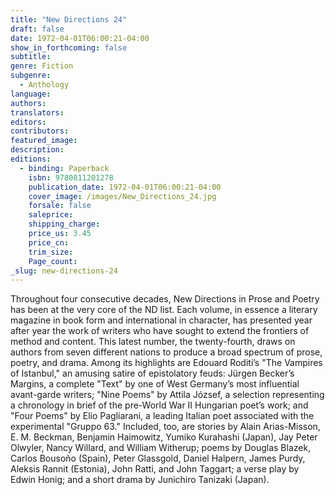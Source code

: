 ```yaml
---
title: "New Directions 24"
draft: false
date: 1972-04-01T06:00:21-04:00
show_in_forthcoming: false
subtitle:
genre: Fiction
subgenre:
  - Anthology
language:
authors:
translators:
editors:
contributors:
featured_image:
description:
editions:
  - binding: Paperback
    isbn: 9780811201278
    publication_date: 1972-04-01T06:00:21-04:00
    cover_image: /images/New_Directions_24.jpg
    forsale: false
    saleprice:
    shipping_charge:
    price_us: 3.45
    price_cn:
    trim_size:
    Page_count:
_slug: new-directions-24
---
```


Throughout four consecutive decades, New Directions in Prose and Poetry has been at the very core of the ND list. Each volume, in essence a literary magazine in book form and international in character, has presented year after year the work of writers who have sought to extend the frontiers of method and content. This latest number, the twenty-fourth, draws on authors from seven different nations to produce a broad spectrum of prose, poetry, and drama. Among its highlights are Edouard Roditi’s "The Vampires of Istanbul," an amusing satire of epistolatory feuds: Jürgen Becker’s Margins, a complete "Text" by one of West Germany’s most influential avant-garde writers; "Nine Poems" by Attila József, a selection representing a chronology in brief of the pre-World War II Hungarian poet’s work; and "Four Poems" by Elio Pagliarani, a leading Italian poet associated with the experimental "Gruppo 63." Included, too, are stories by Alain Arias-Misson, E. M. Beckman, Benjamin Haimowitz, Yumiko Kurahashi (Japan), Jay Peter Olwyler, Nancy Willard, and William Witherup; poems by Douglas Blazek, Carlos Bousoño (Spain), Peter Glassgold, Daniel Halpern, James Purdy, Aleksis Rannit (Estonia), John Ratti, and John Taggart; a verse play by Edwin Honig; and a short drama by Junichiro Tanizaki (Japan).


